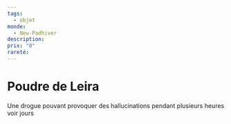 ```yaml
---
tags:
  - objet
monde:
  - New-Padhiver
description: 
prix: "0"
rareté:
---
```

# Poudre de Leira
Une drogue pouvant provoquer des hallucinations pendant plusieurs heures voir jours
